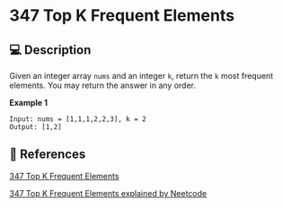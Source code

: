 # 347 Top K Frequent Elements

## 💻 Description

Given an integer array `nums` and an integer `k`, return the `k` most frequent elements. You may return the answer in any order.

**Example 1**

```
Input: nums = [1,1,1,2,2,3], k = 2
Output: [1,2]
```

## 🔗 References

[347 Top K Frequent Elements](https://leetcode.com/problems/top-k-frequent-elements/description/)

[347 Top K Frequent Elements explained by Neetcode](https://youtu.be/YPTqKIgVk-k)
